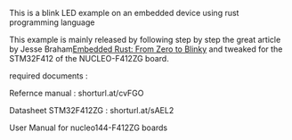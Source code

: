 This is a blink LED example on an embedded device using rust programming language 

This example is mainly released by following step by step the great article by Jesse Braham[Embedded Rust: From Zero to Blinky](https://beta7.io/posts/embedded-rust-from-zero-to-blinky.html) 
and tweaked for the STM32F412 of the NUCLEO-F412ZG board.

required documents : 

Refernce manual : shorturl.at/cvFGO

Datasheet STM32F412ZG : shorturl.at/sAEL2

User Manual for nucleo144-F412ZG boards
